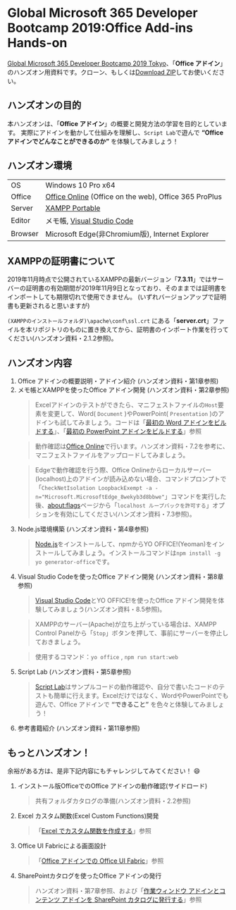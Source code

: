 # Global Microsoft 365 Developer Bootcamp 2019:Office Add-ins Hands-on
[Global Microsoft 365 Developer Bootcamp 2019 Tokyo](https://connpass.com/event/144707/)、「__Office アドイン__」のハンズオン用資料です。クローン、もしくは[Download ZIP](https://glodia.jp/2017/11/13/2644/)してお使いください。

## ハンズオンの目的
本ハンズオンは、「__Office アドイン__」の概要と開発方法の学習を目的としています。
実際にアドインを動かして仕組みを理解し、`Script Lab`で遊んで __“Office アドインでどんなことができるのか”__ を体験してみましょう！

## ハンズオン環境

|  |  |
|------|-------------|
| OS | Windows 10 Pro x64 |
| Office | [Office Online](https://www.office.com/) (Office on the web), Office 365 ProPlus |
| Server | [XAMPP Portable](https://sourceforge.net/projects/xampp/files/XAMPP%20Windows/) |
| Editor | メモ帳, [Visual Studio Code](https://code.visualstudio.com/) |
| Browser | Microsoft Edge(非Chromium版), Internet Explorer

## XAMPPの証明書について
2019年11月時点で公開されているXAMPPの最新バージョン「__7.3.11__」ではサーバーの証明書の有効期間が2019年11月9日となっており、そのままでは証明書をインポートしても期限切れで使用できません。
(いずれバージョンアップで証明書も更新されると思いますが)

`(XAMPPのインストールフォルダ)\apache\conf\ssl.crt` にある「__server.crt__」ファイルを本リポジトリのものに置き換えてから、証明書のインポート作業を行ってください(ハンズオン資料・2.1.2参照)。

## ハンズオン内容

<ol>
<li>Office アドインの概要説明・アドイン紹介 (ハンズオン資料・第1章参照)</li>
<li>メモ帳とXAMPPを使ったOffice アドイン開発 (ハンズオン資料・第2章参照)</li>

> Excelアドインのテストができたら、マニフェストファイルの`Host`要素を変更して、Word( `Document` )やPowerPoint( `Presentation` )のアドインも試してみましょう。コードは「[最初の Word アドインをビルドする](https://docs.microsoft.com/ja-jp/office/dev/add-ins/quickstarts/word-quickstart?tabs=visual-studio-code)」、「[最初の PowerPoint アドインをビルドする](https://docs.microsoft.com/ja-jp/office/dev/add-ins/quickstarts/powerpoint-quickstart?tabs=visual-studio-code)」参照

> 動作確認は[Office Online](https://www.office.com/)で行います。ハンズオン資料・7.2を参考に、マニフェストファイルをアップロードしてみましょう。

> Edgeで動作確認を行う際、Office Onlineからローカルサーバー(localhost)上のアドインが読み込めない場合、コマンドプロンプトで「`CheckNetIsolation LoopbackExempt -a -n="Microsoft.MicrosoftEdge_8wekyb3d8bbwe"`」コマンドを実行した後、[about:flags](about:flags)ページから「`localhost ループバックを許可する`」オプションを有効にしてください(ハンズオン資料・7.3参照)。

<li>Node.js環境構築 (ハンズオン資料・第4章参照)</li>

> [Node.js](https://nodejs.org/ja/)をインストールして、npmからYO OFFICE!(Yeoman)をインストールしてみましょう。インストールコマンドは`npm install -g yo generator-office`です。

<li>Visual Studio Codeを使ったOffice アドイン開発 (ハンズオン資料・第8章参照)</li>

> [Visual Studio Code](https://code.visualstudio.com/)とYO OFFICE!を使ったOffice アドイン開発を体験してみましょう(ハンズオン資料・8.5参照)。

> XAMPPのサーバー(Apache)が立ち上がっている場合は、XAMPP Control Panelから「`Stop`」ボタンを押して、事前にサーバーを停止しておきましょう。

> 使用するコマンド：`yo office` , `npm run start:web`

<li>Script Lab (ハンズオン資料・第5章参照)</li>

> [Script Lab](https://www.microsoft.com/en-us/garage/profiles/script-lab/)はサンプルコードの動作確認や、自分で書いたコードのテストも簡単に行えます。Excelだけではなく、WordやPowerPointでも遊んで、Office アドインで __“できること”__ を色々と体験してみましょう！

<li>参考書籍紹介 (ハンズオン資料・第11章参照)</li>
</ol>

## もっとハンズオン！

余裕がある方は、是非下記内容にもチャレンジしてみてください！ :smile:

<ol>
<li>インストール版OfficeでのOffice アドインの動作確認(サイドロード)</li>

> 共有フォルダカタログの準備(ハンズオン資料・2.2参照)

<li>Excel カスタム関数(Excel Custom Functions)開発</li>

> 「[Excel でカスタム関数を作成する](https://docs.microsoft.com/ja-jp/office/dev/add-ins/excel/custom-functions-overview
)」参照

<li>Office UI Fabricによる画面設計</li>

> 「[Office アドインでの Office UI Fabric](https://docs.microsoft.com/ja-jp/office/dev/add-ins/design/office-ui-fabric)」参照

<li>SharePointカタログを使ったOffice アドインの発行</li>

> ハンズオン資料・第7章参照、および「[作業ウィンドウ アドインとコンテンツ アドインを SharePoint カタログに発行する](https://docs.microsoft.com/ja-jp/office/dev/add-ins/publish/publish-task-pane-and-content-add-ins-to-an-add-in-catalog)」参照

</ol>